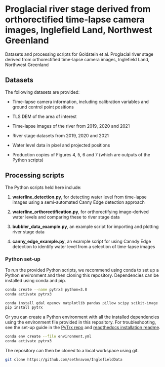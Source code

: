 # Proglacial river stage derived from orthorectified time-lapse camera images, Inglefield Land, Northwest Greenland

Datasets and processing scripts for Goldstein et al. Proglacial river stage derived from orthorectified time-lapse camera images, Inglefield Land, Northwest Greenland


## Datasets

The following datasets are provided:

+ Time-lapse camera information, including calibration variables and ground control point positions

+ TLS DEM of the area of interest

+ Time-lapse images of the river from 2019, 2020 and 2021

+ River stage datasets from 2019, 2020 and 2021

+ Water level data in pixel and projected positions

+ Production copies of Figures 4, 5, 6 and 7 (which are outputs of the Python scripts)


## Processing scripts

The Python scripts held here include:

1. **waterline_detection.py**, for detecting water level from time-lapse images using a semi-automated Canny Edge detection approach

2. **waterline_orthorectification.py**, for orthorectifying image-derived water levels and comparing these to river stage data

3. **bubbler_data_example.py**, an example script for importing and plotting river stage data

4. **canny_edge_example.py**, an example script for using Canndy Edge detection to identify water level from a selection of time-lapse images 


### Python set-up

To run the provided Python scripts, we recommend using conda to set up a Python environment and then cloning this repository. Dependencies can be installed using conda and pip.
 
```bash
conda create --name pytrx3 python=3.8
conda activate pytrx3

conda install gdal opencv matplotlib pandas pillow scipy scikit-image
pip install pytrx 
```

Or you can create a Python environment with all the installed dependencies using the environment file provided in this repository. For troubleshooting, see the set-up guide in the [PyTrx repo](https://github.com/PennyHow/PyTrx) and [readthedocs installation readme](https://pytrx.readthedocs.io/en/latest/Installation.html#). 

```bash
conda env create --file environment.yml
conda activate pytrx3
```

The repository can then be cloned to a local workspace using git.

```bash
git clone https://github.com/sethnavon/InglefieldData
```
